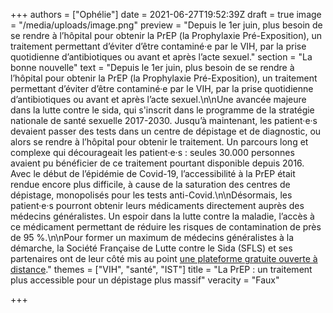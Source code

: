 +++
authors = ["Ophélie"]
date = 2021-06-27T19:52:39Z
draft = true
image = "/media/uploads/image.png"
preview = "Depuis le 1er juin, plus besoin de se rendre à l’hôpital pour obtenir la PrEP (la Prophylaxie Pré-Exposition), un traitement permettant d’éviter d’être contaminé·e par le VIH, par la prise quotidienne d’antibiotiques ou avant et après l’acte sexuel."
section = "La bonne nouvelle"
text = "Depuis le 1er juin, plus besoin de se rendre à l’hôpital pour obtenir la PrEP (la Prophylaxie Pré-Exposition), un traitement permettant d’éviter d’être contaminé·e par le VIH, par la prise quotidienne d’antibiotiques ou avant et après l’acte sexuel.\n\nUne avancée majeure dans la lutte contre le sida, qui s'inscrit dans le programme de la stratégie nationale de santé sexuelle 2017-2030. Jusqu’à maintenant, les patient·e·s devaient passer des tests dans un centre de dépistage et de diagnostic, ou alors se rendre à l’hôpital pour obtenir le traitement. Un parcours long et complexe qui décourageait les patient·e·s : seules 30.000 personnes avaient pu bénéficier de ce traitement pourtant disponible depuis 2016. Avec le début de l’épidémie de Covid-19, l’accessibilité à la PrEP était rendue encore plus difficile, à cause de la saturation des centres de dépistage, monopolisés pour les tests anti-Covid.\n\nDésormais, les patient·e·s pourront obtenir leurs médicaments directement auprès des médecins généralistes. Un espoir dans la lutte contre la maladie, l’accès à ce médicament permettant de réduire les risques de contamination de près de 95 %.\n\nPour former un maximum de médecins généralistes à la démarche, la Société Française de Lutte contre le Sida (SFLS) et ses partenaires ont de leur côté mis au point [une plateforme gratuite ouverte à distance](https://www.formaprep.org/)."
themes = ["VIH", "santé", "IST"]
title = "La PrEP : un traitement plus accessible pour un dépistage plus massif"
veracity = "Faux"

+++

